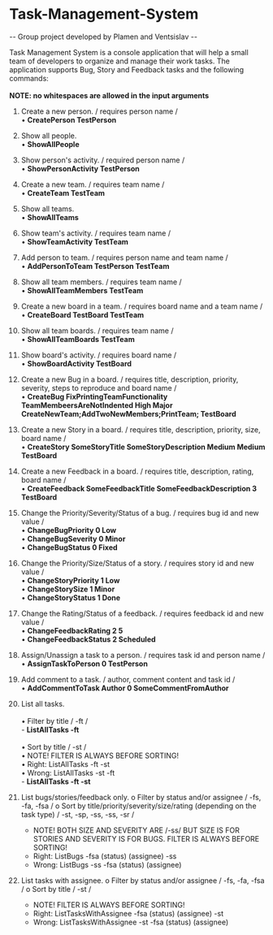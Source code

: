 # Task-Management-System
-- Group project developed by Plamen and Ventsislav --

Task Management System is a console application that will help a small team of developers to organize and manage their work tasks.
The application supports Bug, Story and Feedback tasks and the following commands:<br><br>
**NOTE: no whitespaces are allowed in the input arguments**

1. Create a new person. / requires person name /<br>
  • **CreatePerson TestPerson**

2. Show all people.<br>
  • **ShowAllPeople**

3. Show person's activity. / required person name /<br>
	• **ShowPersonActivity TestPerson**

4. Create a new team. / requires team name /<br>
  • **CreateTeam TestTeam**

5. Show all teams.<br>
  • **ShowAllTeams**

6. Show team's activity. / requires team name /<br>
  • **ShowTeamActivity TestTeam**

7. Add person to team. / requires person name and team name /<br>
  • **AddPersonToTeam TestPerson TestTeam**

8. Show all team members. / requires team name /<br>
  • **ShowAllTeamMembers TestTeam**

9. Create a new board in a team. / requires board name and a team name /<br>
  • **CreateBoard TestBoard TestTeam**

10. Show all team boards. / requires team name /<br>
  • **ShowAllTeamBoards TestTeam**

11. Show board's activity. / requires board name /<br>
  • **ShowBoardActivity TestBoard**

12. Create a new Bug in a board. / requires title, description, priority, severity, steps to reproduce and board name /<br> 
  • **CreateBug FixPrintingTeamFunctionality TeamMembeersAreNotIndented High Major CreateNewTeam;AddTwoNewMembers;PrintTeam; TestBoard**

13. Create a new Story in a board. / requires title, description, priority, size, board name /<br>
  • **CreateStory SomeStoryTitle SomeStoryDescription Medium Medium TestBoard**

14. Create a new Feedback in a board. / requires title, description, rating, board name /<br>
  • **CreateFeedback SomeFeedbackTitle SomeFeedbackDescription 3 TestBoard**

15. Change the Priority/Severity/Status of a bug. / requires bug id and new value /<br>
  • **ChangeBugPriority 0 Low**<br>
  • **ChangeBugSeverity 0 Minor**<br>
  • **ChangeBugStatus 0 Fixed**

16. Change the Priority/Size/Status of a story. / requires story id and new value /<br>
  • **ChangeStoryPriority 1 Low**<br>
  • **ChangeStorySize 1 Minor**<br>
  • **ChangeStoryStatus 1 Done**
  
17. Change the Rating/Status of a feedback. / requires feedback id and new value /<br>
  • **ChangeFeedbackRating 2 5**<br>
  • **ChangeFeedbackStatus 2 Scheduled**<br>
  
18. Assign/Unassign a task to a person. / requires task id and person name /<br> 
  • **AssignTaskToPerson 0 TestPerson**
  
19. Add comment to a task. / author, comment content and task id /<br>
  • **AddCommentToTask Author 0 SomeCommentFromAuthor**

20. List all tasks.<br><br>
	• Filter by title / -ft /  
      		- **ListAllTasks -ft**<br><br>
    	• Sort by title / -st /<br>
	• NOTE! FILTER IS ALWAYS BEFORE SORTING!<br>
	• Right: ListAllTasks -ft -st<br>
	• Wrong: ListAllTasks -st -ft <br>
		- **ListAllTasks -ft -st**

22. List bugs/stories/feedback only.
  o Filter by status and/or assignee / -fs, -fa, -fsa /
  o Sort by title/priority/severity/size/rating (depending on the task type) / -st, -sp, -ss, -ss, -sr / 
    - NOTE! BOTH SIZE AND SEVERITY ARE /-ss/ BUT SIZE IS FOR STORIES AND SEVERITY IS FOR BUGS. FILTER IS ALWAYS BEFORE SORTING!
    - Right: ListBugs -fsa (status) (assignee) -ss
    - Wrong: ListBugs -ss -fsa (status) (assignee)
    
23. List tasks with assignee.
  o Filter by status and/or assignee / -fs, -fa, -fsa /
  o Sort by title / -st /
    - NOTE! FILTER IS ALWAYS BEFORE SORTING!
    - Right: ListTasksWithAssignee -fsa (status) (assignee) -st
    - Wrong: ListTasksWithAssignee -st -fsa (status) (assignee)

